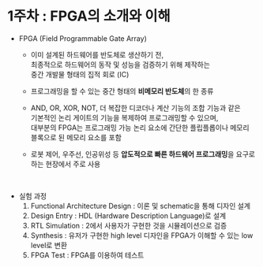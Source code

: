 # 1주차 : FPGA의 소개와 이해
- FPGA (Field Programmable Gate Array)
    - 이미 설계된 하드웨어를 반도체로 생산하기 전, <br>
    최종적으로 하드웨어의 동작 및 성능을 검증하기 위해 제작하는 <br>
    중간 개발물 형태의 집적 회로 (IC)
    
    - 프로그래밍을 할 수 있는 중간 형태의 **비메모리 반도체**의 한 종류

    - AND, OR, XOR, NOT, 더 복잡한 디코더나 계산 기능의 조합 기능과 같은 <br>
    기본적인 논리 게이트의 기능을 복제하여 프로그래밍할 수 있으며, <br>
    대부분의 FPGA는 프로그래밍 가능 논리 요소에 간단한 플립플롭이나 메모리 블록으로 된 메모리 요소를 포함

    - 로봇 제어, 우주선, 인공위성 등 **압도적으로 빠른 하드웨어 프로그래밍**을 요구로 하는 현장에서 주로 사용


<br>


- 실험 과정
    1. Functional Architecture Design : 이론 및 schematic을 통해 디자인 설계
    2. Design Entry : HDL (Hardware Description Language)로 설계
    3. RTL Simulation : 2에서 사용자가 구현한 것을 시뮬레이션으로 검증
    4. Synthesis : 유저가 구현한 high level 디자인을 FPGA가 이해할 수 있는 low level로 변환
    5. FPGA Test : FPGA를 이용하여 테스트